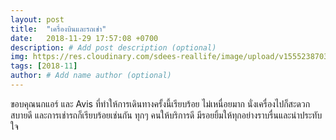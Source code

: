 ```yaml
---
layout: post
title:  "เครื่องบินและรถเช่า"
date:   2018-11-29 17:57:08 +0700
description: # Add post description (optional)
img: https://res.cloudinary.com/sdees-reallife/image/upload/v1555238703/20181203_175911-COLLAGE.jpg # Add image post (optional)
tags: [2018-11]
author: # Add name author (optional)
---
```

ขอบคุณนกแอร์ และ Avis ที่ทำให้การเดินทางครั้งนี้เรียบร้อย ไม่เหนื่อยมาก นั่งเครื่องไปก็สะดวกสบายดี และการเช่ารถก็เรียบร้อยเช่นกัน ทุกๆ คนให้บริการดี มีรอยยิ้มให้ทุกอย่างราบรื่นและน่าประทับใจ
